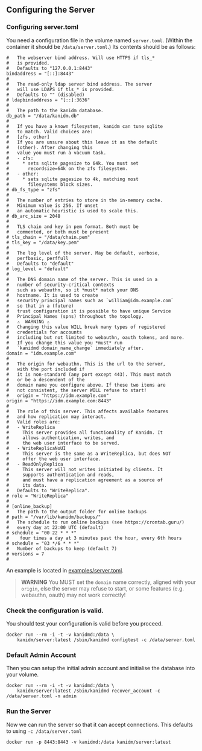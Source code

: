 ## Configuring the Server

### Configuring server.toml

You need a configuration file in the volume named `server.toml`. (Within the container it should be `/data/server.toml`.) Its contents should be as follows:

    #   The webserver bind address. Will use HTTPS if tls_* 
    #   is provided.
    #   Defaults to "127.0.0.1:8443"
    bindaddress = "[::]:8443"
    #
    #   The read-only ldap server bind address. The server 
    #   will use LDAPS if tls_* is provided.
    #   Defaults to "" (disabled)
    # ldapbindaddress = "[::]:3636"
    #
    #   The path to the kanidm database.
    db_path = "/data/kanidm.db"
    #
    #   If you have a known filesystem, kanidm can tune sqlite
    #   to match. Valid choices are:
    #   [zfs, other]
    #   If you are unsure about this leave it as the default 
    #   (other). After changing this
    #   value you must run a vacuum task.
    #   - zfs:
    #     * sets sqlite pagesize to 64k. You must set 
    #       recordsize=64k on the zfs filesystem.
    #   - other:
    #     * sets sqlite pagesize to 4k, matching most 
    #       filesystems block sizes.
    # db_fs_type = "zfs"
    #
    #   The number of entries to store in the in-memory cache. 
    #   Minimum value is 256. If unset
    #   an automatic heuristic is used to scale this.
    # db_arc_size = 2048
    #
    #   TLS chain and key in pem format. Both must be 
    #   commented, or both must be present
    # tls_chain = "/data/chain.pem"
    # tls_key = "/data/key.pem"
    #
    #   The log level of the server. May be default, verbose,
    #   perfbasic, perffull
    #   Defaults to "default"
    # log_level = "default"
    #
    #   The DNS domain name of the server. This is used in a 
    #   number of security-critical contexts
    #   such as webauthn, so it *must* match your DNS 
    #   hostname. It is used to create
    #   security principal names such as `william@idm.example.com`
    #   so that in a (future)
    #   trust configuration it is possible to have unique Service
    #   Principal Names (spns) throughout the topology.
    #   ⚠️  WARNING ⚠️
    #   Changing this value WILL break many types of registered 
    #   credentials for accounts
    #   including but not limited to webauthn, oauth tokens, and more.
    #   If you change this value you *must* run 
    #   `kanidmd domain_name_change` immediately after.
    domain = "idm.example.com"
    #
    #   The origin for webauthn. This is the url to the server, 
    #   with the port included if
    #   it is non-standard (any port except 443). This must match 
    #   or be a descendent of the
    #   domain name you configure above. If these two items are 
    #   not consistent, the server WILL refuse to start!
    #   origin = "https://idm.example.com"
    origin = "https://idm.example.com:8443"
    #
    #   The role of this server. This affects available features  
    #   and how replication may interact.
    #   Valid roles are:
    #   - WriteReplica
    #     This server provides all functionality of Kanidm. It 
    #     allows authentication, writes, and
    #     the web user interface to be served.
    #   - WriteReplicaNoUI
    #     This server is the same as a WriteReplica, but does NOT 
    #     offer the web user interface.
    #   - ReadOnlyReplica
    #     This server will not writes initiated by clients. It 
    #     supports authentication and reads,
    #     and must have a replication agreement as a source of 
    #     its data.
    #   Defaults to "WriteReplica".
    # role = "WriteReplica"
    #
    # [online_backup]
    #   The path to the output folder for online backups
    # path = "/var/lib/kanidm/backups/"
    #   The schedule to run online backups (see https://crontab.guru/)
    #   every day at 22:00 UTC (default)
    # schedule = "00 22 * * *"
    #    four times a day at 3 minutes past the hour, every 6th hours
    # schedule = "03 */6 * * *"
    #   Number of backups to keep (default 7)
    # versions = 7
    #


An example is located in [examples/server.toml](../../examples/server.toml).

> **WARNING** You MUST set the `domain` name correctly, aligned with your `origin`, else the server
> may refuse to start, or some features (e.g. webauthn, oauth) may not work correctly!

### Check the configuration is valid.

You should test your configuration is valid before you proceed.

    docker run --rm -i -t -v kanidmd:/data \
        kanidm/server:latest /sbin/kanidmd configtest -c /data/server.toml

### Default Admin Account

Then you can setup the initial admin account and initialise the database into your volume.

    docker run --rm -i -t -v kanidmd:/data \
        kanidm/server:latest /sbin/kanidmd recover_account -c /data/server.toml -n admin

### Run the Server

Now we can run the server so that it can accept connections. This defaults to using `-c /data/server.toml`

    docker run -p 8443:8443 -v kanidmd:/data kanidm/server:latest

